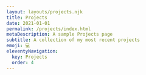 ```yaml
---
layout: layouts/projects.njk
title: Projects
date: 2021-01-01
permalink: /projects/index.html
metaDescription: A sample Projects page
subtitle: A collection of my most recent projects
emoji: 💻
eleventyNavigation:
  key: Projects
  order: 4
---
```

